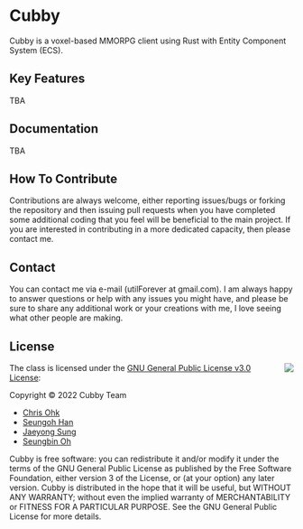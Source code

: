 # Cubby

Cubby is a voxel-based MMORPG client using Rust with Entity Component System (ECS).

## Key Features

TBA

## Documentation

TBA

## How To Contribute

Contributions are always welcome, either reporting issues/bugs or forking the repository and then issuing pull requests when you have completed some additional coding that you feel will be beneficial to the main project. If you are interested in contributing in a more dedicated capacity, then please contact me.

## Contact

You can contact me via e-mail (utilForever at gmail.com). I am always happy to answer questions or help with any issues you might have, and please be sure to share any additional work or your creations with me, I love seeing what other people are making.

## License

<img align="right" src="http://opensource.org/trademarks/opensource/OSI-Approved-License-100x137.png">

The class is licensed under the [GNU General Public License v3.0 License](http://opensource.org/licenses/MIT):

Copyright &copy; 2022 Cubby Team

  * [Chris Ohk](https://github.com/utilForever)
  * [Seungoh Han](https://github.com/h5jam)
  * [Jaeyong Sung](https://github.com/buttercrab)
  * [Seungbin Oh](https://github.com/sboh1214)

Cubby is free software: you can redistribute it and/or modify it under the terms of the GNU General Public License as published by the Free Software Foundation, either version 3 of the License, or (at your option) any later version. Cubby is distributed in the hope that it will be useful, but WITHOUT ANY WARRANTY; without even the implied warranty of MERCHANTABILITY or FITNESS FOR A PARTICULAR PURPOSE.  See the GNU General Public License for more details.
